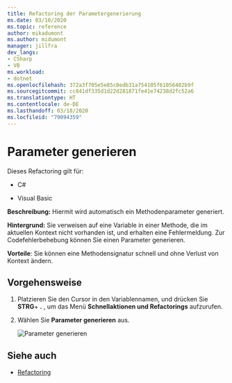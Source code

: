 ```yaml
---
title: Refactoring der Parametergenerierung
ms.date: 03/10/2020
ms.topic: reference
author: mikadumont
ms.author: midumont
manager: jillfra
dev_langs:
- CSharp
- VB
ms.workload:
- dotnet
ms.openlocfilehash: 372a3f705e5e85c0edb31a754105f61056402b9f
ms.sourcegitcommit: cc841df335d1d22d281871fe41e74238d2fc52a6
ms.translationtype: HT
ms.contentlocale: de-DE
ms.lasthandoff: 03/18/2020
ms.locfileid: "79094359"
---
```

# <a name="generate-parameter"></a>Parameter generieren

Dieses Refactoring gilt für:

- C#

- Visual Basic

**Beschreibung:** Hiermit wird automatisch ein Methodenparameter generiert.

**Hintergrund:** Sie verweisen auf eine Variable in einer Methode, die im aktuellen Kontext nicht vorhanden ist, und erhalten eine Fehlermeldung. Zur Codefehlerbehebung können Sie einen Parameter generieren. 

**Vorteile**: Sie können eine Methodensignatur schnell und ohne Verlust von Kontext ändern.

## <a name="how-to"></a>Vorgehensweise

1. Platzieren Sie den Cursor in den Variablennamen, und drücken Sie **STRG**+ **.** , um das Menü **Schnellaktionen und Refactorings** aufzurufen.
1. Wählen Sie **Parameter generieren** aus.

   ![Parameter generieren](media/generate-parameter.png) 

## <a name="see-also"></a>Siehe auch

- [Refactoring](../refactoring-in-visual-studio.md)
